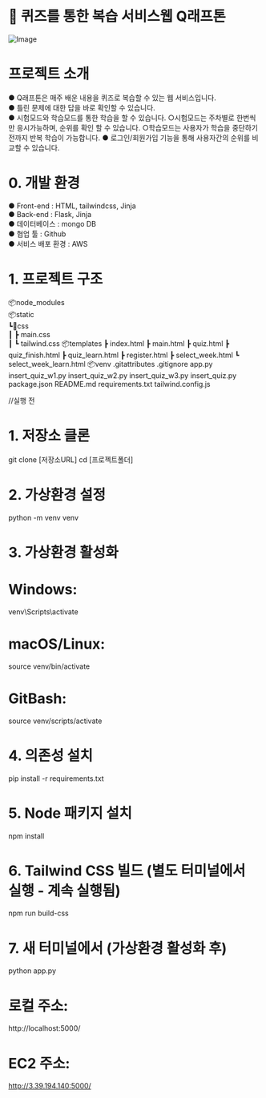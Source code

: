 # 📝 퀴즈를 통한 복습 서비스웹 Q래프톤

![Image](https://github.com/user-attachments/assets/9ab06e5a-262d-4b9e-8aa8-e7a79e58453d)

# 프로젝트 소개
● Q래프톤은 매주 배운 내용을 퀴즈로 복습할 수 있는 웹 서비스입니다.  
● 틀린 문제에 대한 답을 바로 확인할 수 있습니다.  
● 시험모드와 학습모드를 통한 학습을 할 수 있습니다.
  ○시험모드는 주차별로 한번씩만 응시가능하며, 순위를 확인 할 수 있습니다.
  ○학습모드는 사용자가 학습을 중단하기 전까지 반복 학습이 가능합니다.
● 로그인/회원가입 기능을 통해 사용자간의 순위를 비교할 수 있습니다.

# 0. 개발 환경
● Front-end : HTML, tailwindcss, Jinja  
● Back-end : Flask, Jinja  
● 데이터베이스 : mongo DB  
● 협업 툴 : Github  
● 서비스 배포 환경 : AWS

# 1. 프로젝트 구조
📦node_modules  
📦static  
 ┗📂css<br/>
 ┃ ┣ main.css<br/>
 ┃ ┗ tailwind.css
📦templates
 ┣ index.html
 ┣ main.html
 ┣ quiz.html
 ┣ quiz_finish.html
 ┣ quiz_learn.html
 ┣ register.html
 ┣ select_week.html
 ┗ select_week_learn.html
📦venv
.gitattributes
.gitignore
app.py
insert_quiz_w1.py
insert_quiz_w2.py
insert_quiz_w3.py
insert_quiz.py
package.json
README.md
requirements.txt
tailwind.config.js

//실행 전 
# 1. 저장소 클론
git clone [저장소URL]
cd [프로젝트폴더]

# 2. 가상환경 설정
python -m venv venv

# 3. 가상환경 활성화
# Windows:
venv\Scripts\activate
# macOS/Linux:
source venv/bin/activate
# GitBash:
source venv/scripts/activate

# 4. 의존성 설치
pip install -r requirements.txt

# 5. Node 패키지 설치
npm install

# 6. Tailwind CSS 빌드 (별도 터미널에서 실행 - 계속 실행됨)
npm run build-css

# 7. 새 터미널에서 (가상환경 활성화 후)
python app.py

# 로컬 주소:
http://localhost:5000/

# EC2 주소:
http://3.39.194.140:5000/
